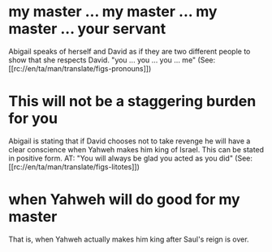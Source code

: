 # my master ... my master ... my master ... your servant

Abigail speaks of herself and David as if they are two different people to show that she respects David. "you ... you ... you ... me" (See: [[rc://en/ta/man/translate/figs-pronouns]])

# This will not be a staggering burden for you

Abigail is stating that if David chooses not to take revenge he will have a clear conscience when Yahweh makes him king of Israel. This can be stated in positive form. AT: "You will always be glad you acted as you did" (See: [[rc://en/ta/man/translate/figs-litotes]])

# when Yahweh will do good for my master

That is, when Yahweh actually makes him king after Saul's reign is over.

